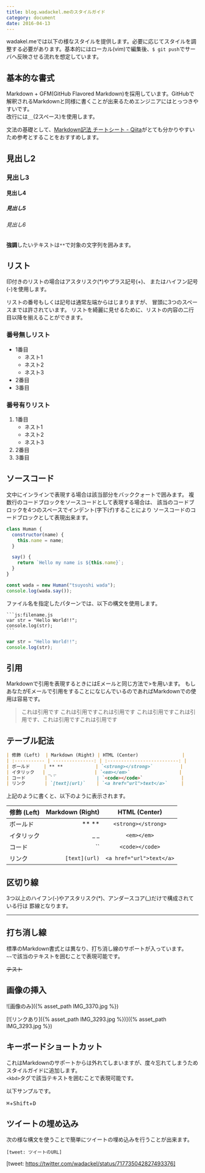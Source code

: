 ```yaml
---
title: blog.wadackel.meのスタイルガイド
category: document
date: 2016-04-13
---
```


wadakel.meでは以下の様なスタイルを提供します。必要に応じてスタイルを調整する必要があります。基本的にはローカル(vim)で編集後、`$ git push`でサーバへ反映させる流れを想定しています。


## 基本的な書式

Markdown + GFM(GitHub Flavored Markdown)を採用しています。GitHubで解釈されるMarkdownと同様に書くことが出来るためエンジニアにはとっつきやすいです。  
改行には`__`(2スペース)を使用します。

文法の基礎として、[Markdown記法 チートシート - Qiita](http://qiita.com/Qiita/items/c686397e4a0f4f11683d)がとても分かりやすいため参考とすることをおすすめします。

## 見出し2

### 見出し3

#### 見出し4

##### 見出し5

###### 見出し6

**強調**したいテキストは`**`で対象の文字列を囲みます。


## リスト

印付きのリストの場合はアスタリスク(*)やプラス記号(+)、
またはハイフン記号(-)を使用します。

リストの番号もしくは記号は通常左端からはじまりますが、
冒頭に3つのスペー スまでは許されています。
リストを綺麗に見せるために、リストの内容の二行目以降を揃えることができます。

### 番号無しリスト

* 1番目
    - ネスト1
    - ネスト2
    - ネスト3
* 2番目
* 3番目

### 番号有りリスト

1. 1番目
    - ネスト1
    - ネスト2
    - ネスト3
2. 2番目
3. 3番目


## ソースコード

文中にインラインで表現する場合は該当部分をバッククォートで囲みます。
複数行のコードブロックをソースコードとして表現する場合は、
該当のコードブロックを4つのスペースでインデント(字下げ)することにより
ソースコードのコードブロックとして表現出来ます。

```js:lib/Human.js
class Human {
  constructor(name) {
    this.name = name;
  }

  say() {
    return `Hello my name is ${this.name}`;
  }
}

const wada = new Human("tsuyoshi wada");
console.log(wada.say());
```

ファイル名を指定したパターンでは、以下の構文を使用します。

<div class="highlighter-rouge"><pre class="highlight"><code class="language-md">```js:filename.js
var str = "Hello World!!";
console.log(str);
```</code></pre></div>

```js:filename.js
var str = "Hello World!!";
console.log(str);
```


## 引用

Markdownで引用を表現するときにはEメールと同じ方法で>を用います。
もしあなたがEメールで引用をすることになじんでいるのであればMarkdownでの使用は容易です。

> これは引用です
> これは引用ですこれは引用です
> これは引用ですこれは引用です、これは引用ですこれは引用です  


## テーブル記法

```markdown
| 修飾 (Left)  | Markdown (Right) | HTML (Center)                |
| :----------- | ---------------: | :--------------------------: |
| ボールド     | ** **            | `<strong></strong>`          |
| イタリック   | _ _              | `<em></em>`                  |
| コード       | ``               | `<code></code>`              |
| リンク       | `[text](url)`    | `<a href="url">text</a>`     |
```

上記のように書くと、以下のように表示されます。

| 修飾 (Left)  | Markdown (Right) | HTML (Center)                |
| :----------- | ---------------: | :--------------------------: |
| ボールド     | ** **            | `<strong></strong>`          |
| イタリック   | _ _              | `<em></em>`                  |
| コード       | ``               | `<code></code>`              |
| リンク       | `[text](url)`    | `<a href="url">text</a>`     |



## 区切り線

3つ以上のハイフン(-)やアスタリスク(*)、アンダースコア(_)だけで構成されている行は
罫線となります。

---


## 打ち消し線

標準のMarkdown書式とは異なり、打ち消し線のサポートが入っています。  
`~~`で該当のテキストを囲むことで表現可能です。

~~テスト~~


## 画像の挿入

![画像のみ]({% asset_path IMG_3370.jpg %})

[![リンクあり]({% asset_path IMG_3293.jpg %})]({% asset_path IMG_3293.jpg %})



## キーボードショートカット

これはMarkdownのサポートからは外れてしまいますが、度々忘れてしまうためスタイルガイドに追加します。  
`<kbd>`タグで該当テキストを囲むことで表現可能です。

以下サンプルです。

<kbd>⌘</kbd>+<kbd>Shift</kbd>+<kbd>D</kbd>



## ツイートの埋め込み

次の様な構文を使うことで簡単にツイートの埋め込みを行うことが出来ます。

```
[tweet: ツイートのURL]
```

[tweet: https://twitter.com/wadackel/status/717735042827493376]

